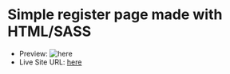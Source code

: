 # Simple register page made with HTML/SASS

- Preview: ![here](https://imgur.com/a/eLCbQxY)
- Live Site URL: [here](https://pedrogrl.github.io/pagina-de-cadastro/)

